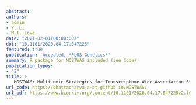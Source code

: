 ```yaml
---
abstract:
authors:
- admin
- Y. Li
- M.I. Love
date: "2021-02-01T00:00:00Z"
doi: "10.1101/2020.04.17.047225"
featured: true
publication: 'Accepted, *PLOS Genetics*'
summary: R package for MOSTWAS included (see Code)
publication_types:
- "2"
title: >
   MOSTWAS: Multi-omic Strategies for Transcriptome-Wide Association Studies
url_code: https://bhattacharya-a-bt.github.io/MOSTWAS/
url_pdf: https://www.biorxiv.org/content/10.1101/2020.04.17.047225v2.full.pdf
---
```

